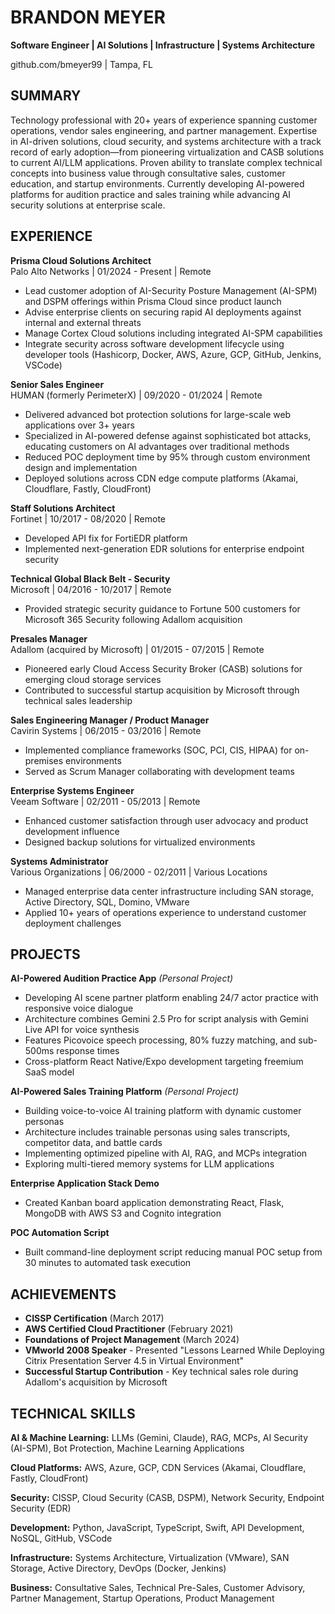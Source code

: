 # BRANDON MEYER
**Software Engineer | AI Solutions | Infrastructure | Systems Architecture**

github.com/bmeyer99 | Tampa, FL

## SUMMARY

Technology professional with 20+ years of experience spanning customer operations, vendor sales engineering, and partner management. Expertise in AI-driven solutions, cloud security, and systems architecture with a track record of early adoption—from pioneering virtualization and CASB solutions to current AI/LLM applications. Proven ability to translate complex technical concepts into business value through consultative sales, customer education, and startup environments. Currently developing AI-powered platforms for audition practice and sales training while advancing AI security solutions at enterprise scale.

## EXPERIENCE

**Prisma Cloud Solutions Architect**  
Palo Alto Networks | 01/2024 - Present | Remote
- Lead customer adoption of AI-Security Posture Management (AI-SPM) and DSPM offerings within Prisma Cloud since product launch
- Advise enterprise clients on securing rapid AI deployments against internal and external threats
- Manage Cortex Cloud solutions including integrated AI-SPM capabilities
- Integrate security across software development lifecycle using developer tools (Hashicorp, Docker, AWS, Azure, GCP, GitHub, Jenkins, VSCode)

**Senior Sales Engineer**  
HUMAN (formerly PerimeterX) | 09/2020 - 01/2024 | Remote
- Delivered advanced bot protection solutions for large-scale web applications over 3+ years
- Specialized in AI-powered defense against sophisticated bot attacks, educating customers on AI advantages over traditional methods
- Reduced POC deployment time by 95% through custom environment design and implementation
- Deployed solutions across CDN edge compute platforms (Akamai, Cloudflare, Fastly, CloudFront)

**Staff Solutions Architect**  
Fortinet | 10/2017 - 08/2020 | Remote
- Developed API fix for FortiEDR platform
- Implemented next-generation EDR solutions for enterprise endpoint security

**Technical Global Black Belt - Security**  
Microsoft | 04/2016 - 10/2017 | Remote
- Provided strategic security guidance to Fortune 500 customers for Microsoft 365 Security following Adallom acquisition

**Presales Manager**  
Adallom (acquired by Microsoft) | 01/2015 - 07/2015 | Remote
- Pioneered early Cloud Access Security Broker (CASB) solutions for emerging cloud storage services
- Contributed to successful startup acquisition by Microsoft through technical sales leadership

**Sales Engineering Manager / Product Manager**  
Cavirin Systems | 06/2015 - 03/2016 | Remote
- Implemented compliance frameworks (SOC, PCI, CIS, HIPAA) for on-premises environments
- Served as Scrum Manager collaborating with development teams

**Enterprise Systems Engineer**  
Veeam Software | 02/2011 - 05/2013 | Remote
- Enhanced customer satisfaction through user advocacy and product development influence
- Designed backup solutions for virtualized environments

**Systems Administrator**  
Various Organizations | 06/2000 - 02/2011 | Various Locations
- Managed enterprise data center infrastructure including SAN storage, Active Directory, SQL, Domino, VMware
- Applied 10+ years of operations experience to understand customer deployment challenges

## PROJECTS

**AI-Powered Audition Practice App** *(Personal Project)*
- Developing AI scene partner platform enabling 24/7 actor practice with responsive voice dialogue
- Architecture combines Gemini 2.5 Pro for script analysis with Gemini Live API for voice synthesis
- Features Picovoice speech processing, 80% fuzzy matching, and sub-500ms response times
- Cross-platform React Native/Expo development targeting freemium SaaS model

**AI-Powered Sales Training Platform** *(Personal Project)*
- Building voice-to-voice AI training platform with dynamic customer personas
- Architecture includes trainable personas using sales transcripts, competitor data, and battle cards
- Implementing optimized pipeline with AI, RAG, and MCPs integration
- Exploring multi-tiered memory systems for LLM applications

**Enterprise Application Stack Demo**
- Created Kanban board application demonstrating React, Flask, MongoDB with AWS S3 and Cognito integration

**POC Automation Script**
- Built command-line deployment script reducing manual POC setup from 30 minutes to automated task execution

## ACHIEVEMENTS

- **CISSP Certification** (March 2017)
- **AWS Certified Cloud Practitioner** (February 2021)
- **Foundations of Project Management** (March 2024)
- **VMworld 2008 Speaker** - Presented "Lessons Learned While Deploying Citrix Presentation Server 4.5 in Virtual Environment"
- **Successful Startup Contribution** - Key technical sales role during Adallom's acquisition by Microsoft

## TECHNICAL SKILLS

**AI & Machine Learning:** LLMs (Gemini, Claude), RAG, MCPs, AI Security (AI-SPM), Bot Protection, Machine Learning Applications

**Cloud Platforms:** AWS, Azure, GCP, CDN Services (Akamai, Cloudflare, Fastly, CloudFront)

**Security:** CISSP, Cloud Security (CASB, DSPM), Network Security, Endpoint Security (EDR)

**Development:** Python, JavaScript, TypeScript, Swift, API Development, NoSQL, GitHub, VSCode

**Infrastructure:** Systems Architecture, Virtualization (VMware), SAN Storage, Active Directory, DevOps (Docker, Jenkins)

**Business:** Consultative Sales, Technical Pre-Sales, Customer Advisory, Partner Management, Startup Operations, Product Management
